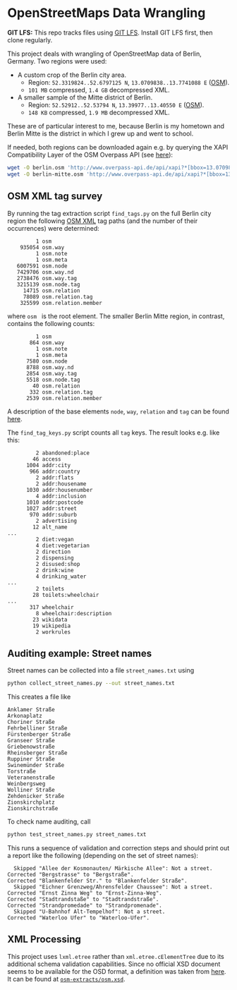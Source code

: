 # OpenStreetMaps Data Wrangling

**GIT LFS:** This repo tracks files using [GIT LFS](https://git-lfs.github.com/). Install GIT LFS first, then clone regularly.

This project deals with wrangling of OpenStreetMap data of Berlin, Germany.
Two regions were used:

* A custom crop of the Berlin city area.
    * Region: `52.3319824..52.6797125 N`, `13.0709838..13.7741088 E` ([OSM](http://www.openstreetmap.org/#map=11/52.5062/13.4222)).
    * `101 MB` compressed, `1.4 GB` decompressed XML.
* A smaller sample of the Mitte district of Berlin.
    * Region: `52.52912..52.53794 N`, `13.39977..13.40550 E` ([OSM](http://www.openstreetmap.org/#map=17/52.53110/13.40201)).
    * `148 KB` compressed, `1.9 MB` decompressed XML.

These are of particular interest to me, because Berlin is my hometown and Berlin Mitte
is the district in which I grew up and went to school.

If needed, both regions can be downloaded again e.g. by querying the XAPI Compatibility Layer
of the OSM Overpass API (see [here](https://wiki.openstreetmap.org/wiki/Overpass_API/XAPI_Compatibility_Layer)):

```bash
wget -O berlin.osm 'http://www.overpass-api.de/api/xapi?*[bbox=13.0709838,52.3319824,13.7741088,52.6797125][@meta][@timeout=3600]'
wget -O berlin-mitte.osm 'http://www.overpass-api.de/api/xapi?*[bbox=13.39977,52.52912,13.40550,52.53794][@meta]'
```

## OSM XML tag survey

By running the tag extraction script `find_tags.py` on the full Berlin city region the
following [OSM XML](http://wiki.openstreetmap.org/wiki/OSM_XML) tag paths (and the number of their occurrences) were determined:

```
         1 osm
    935054 osm.way
         1 osm.note
         1 osm.meta
   6007591 osm.node
   7429706 osm.way.nd
   2738476 osm.way.tag
   3215139 osm.node.tag
     14715 osm.relation
     78089 osm.relation.tag
    325599 osm.relation.member
```

where `osm ` is the root element.
The smaller Berlin Mitte region, in contrast, contains the following counts:

```
         1 osm
       864 osm.way
         1 osm.note
         1 osm.meta
      7580 osm.node
      8788 osm.way.nd
      2854 osm.way.tag
      5518 osm.node.tag
        40 osm.relation
       332 osm.relation.tag
      2539 osm.relation.member
```

A description of the base elements `node`, `way`, `relation` and `tag`
can be found [here](http://wiki.openstreetmap.org/wiki/Elements).

The `find_tag_keys.py` script counts all `tag` keys. The result looks e.g. like
this: 

```
         2 abandoned:place
        46 access
      1004 addr:city
       966 addr:country
         2 addr:flats
         2 addr:housename
      1030 addr:housenumber
         4 addr:inclusion
      1010 addr:postcode
      1027 addr:street
       970 addr:suburb
         2 advertising
        12 alt_name
...
         2 diet:vegan
         4 diet:vegetarian
         2 direction
         2 dispensing
         2 disused:shop
         2 drink:wine
         4 drinking_water
...
         2 toilets
        28 toilets:wheelchair
...
       317 wheelchair
         8 wheelchair:description
        23 wikidata
        19 wikipedia
         2 workrules
```

## Auditing example: Street names

Street names can be collected into a file `street_names.txt` using

```bash
python collect_street_names.py --out street_names.txt
```

This creates a file like

```text
Anklamer Straße
Arkonaplatz
Choriner Straße
Fehrbelliner Straße
Fürstenberger Straße
Granseer Straße
Griebenowstraße
Rheinsberger Straße
Ruppiner Straße
Swinemünder Straße
Torstraße
Veteranenstraße
Weinbergsweg
Wolliner Straße
Zehdenicker Straße
Zionskirchplatz
Zionskirchstraße
```

To check name auditing, call

```bash
python test_street_names.py street_names.txt
```

This runs a sequence of validation and correction steps and should print out a report like the following
(depending on the set of street names):

```
  Skipped "Allee der Kosmonauten/ Märkische Allee": Not a street.
Corrected "Bergstrasse" to "Bergstraße".
Corrected "Blankenfelder Str." to "Blankenfelder Straße".
  Skipped "Eichner Grenzweg/Ahrensfelder Chaussee": Not a street.
Corrected "Ernst Zinna Weg" to "Ernst-Zinna-Weg".
Corrected "Stadtrandstaße" to "Stadtrandstraße".
Corrected "Strandpromedade" to "Strandpromenade".
  Skipped "U-Bahnhof Alt-Tempelhof": Not a street.
Corrected "Waterloo Ufer" to "Waterloo-Ufer".
```

## XML Processing

This project uses `lxml.etree` rather than `xml.etree.cElementTree`
due to its additional schema validation capabilities.
Since no official XSD document seems to be available for
the OSD format, a definition was taken from [here](https://gist.github.com/simon04/24ac9e9b1d0ce3c6655c1ffb2329ebc7).
It can be found at [`osm-extracts/osm.xsd`](osm-extracts/osm.xsd).
